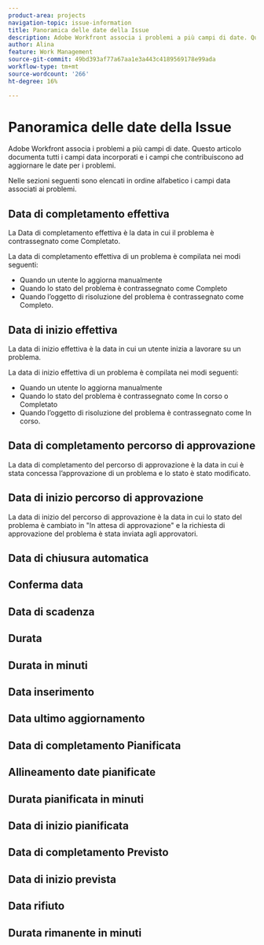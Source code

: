 ```yaml
---
product-area: projects
navigation-topic: issue-information
title: Panoramica delle date della Issue
description: Adobe Workfront associa i problemi a più campi di date. Questo articolo documenta tutti i campi data incorporati per i problemi
author: Alina
feature: Work Management
source-git-commit: 49bd393af77a67aa1e3a443c4189569178e99ada
workflow-type: tm+mt
source-wordcount: '266'
ht-degree: 16%

---
```



# Panoramica delle date della Issue

Adobe Workfront associa i problemi a più campi di date. Questo articolo documenta tutti i campi data incorporati e i campi che contribuiscono ad aggiornare le date per i problemi.

Nelle sezioni seguenti sono elencati in ordine alfabetico i campi data associati ai problemi.

## Data di completamento effettiva

La Data di completamento effettiva è la data in cui il problema è contrassegnato come Completato.

La data di completamento effettiva di un problema è compilata nei modi seguenti:

* Quando un utente lo aggiorna manualmente
* Quando lo stato del problema è contrassegnato come Completo
* Quando l’oggetto di risoluzione del problema è contrassegnato come Completo.

## Data di inizio effettiva

La data di inizio effettiva è la data in cui un utente inizia a lavorare su un problema.

La data di inizio effettiva di un problema è compilata nei modi seguenti:

* Quando un utente lo aggiorna manualmente
* Quando lo stato del problema è contrassegnato come In corso o Completato
* Quando l’oggetto di risoluzione del problema è contrassegnato come In corso.

## Data di completamento percorso di approvazione

La data di completamento del percorso di approvazione è la data in cui è stata concessa l’approvazione di un problema e lo stato è stato modificato.

## Data di inizio percorso di approvazione

La data di inizio del percorso di approvazione è la data in cui lo stato del problema è cambiato in &quot;In attesa di approvazione&quot; e la richiesta di approvazione del problema è stata inviata agli approvatori.

## Data di chiusura automatica

## Conferma data

## Data di scadenza

## Durata

## Durata in minuti

## Data inserimento

## Data ultimo aggiornamento

## Data di completamento Pianificata

## Allineamento date pianificate

## Durata pianificata in minuti

## Data di inizio pianificata

## Data di completamento Previsto

## Data di inizio prevista

## Data rifiuto

## Durata rimanente in minuti





